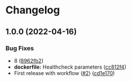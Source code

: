 # Changelog

## 1.0.0 (2022-04-16)


### Bug Fixes

* 8 ([8962fb2](https://www.github.com/Gibby/ferdium-server/commit/8962fb26c6116e7530250c72a64a24daa62ba5f2))
* **dockerfile:** Healthcheck parameters ([cc812f4](https://www.github.com/Gibby/ferdium-server/commit/cc812f47e3d1790a9d153688e3466319ee251c4a))
* First release with workflow ([#2](https://www.github.com/Gibby/ferdium-server/issues/2)) ([cd1e170](https://www.github.com/Gibby/ferdium-server/commit/cd1e170d959359a2e8f3aeccfa04fd0f7c61f920))
